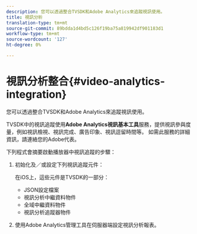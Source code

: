 ```yaml
---
description: 您可以透過整合TVSDK和Adobe Analytics來追蹤視訊使用。
title: 視訊分析
translation-type: tm+mt
source-git-commit: 89bdda1d4bd5c126f19ba75a819942df901183d1
workflow-type: tm+mt
source-wordcount: '127'
ht-degree: 0%

---
```



# 視訊分析整合{#video-analytics-integration}

您可以透過整合TVSDK和Adobe Analytics來追蹤視訊使用。

TVSDK中的視訊追蹤使用&#x200B;**Adobe Analytics視訊基本工具**&#x200B;服務，提供視訊參與度量，例如視訊檢視、視訊完成、廣告印象、視訊逗留時間等。 如需此服務的詳細資訊，請連絡您的Adobe代表。

下列程式會摘要啟動播放器中視訊追蹤的步驟：

1. 初始化及／或設定下列視訊追蹤元件：

   在iOS上，這些元件是TVSDK的一部分：

   * JSON設定檔案
   * 視訊分析中繼資料物件
   * 全域中繼資料物件
   * 視訊分析追蹤器物件

1. 使用Adobe Analytics管理工具在伺服器端設定視訊分析報表。